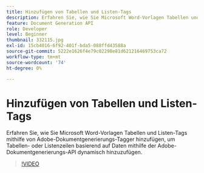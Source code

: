 ```yaml
---
title: Hinzufügen von Tabellen und Listen-Tags
description: Erfahren Sie, wie Sie Microsoft Word-Vorlagen Tabellen und Listen-Tags mithilfe von Adobe-Dokumentgenerierungs-Tagger hinzufügen, um Tabellen- oder Listenzeilen basierend auf Daten mithilfe der Adobe-Dokumentgenerierungs-API dynamisch hinzuzufügen.
feature: Document Generation API
role: Developer
level: Beginner
thumbnail: 332115.jpg
exl-id: 15cb4016-6f92-401f-bda5-088ffd43588a
source-git-commit: 5222e1626f4e79c02298e81d621216469753ca72
workflow-type: tm+mt
source-wordcount: '74'
ht-degree: 0%

---
```


# Hinzufügen von Tabellen und Listen-Tags

Erfahren Sie, wie Sie Microsoft Word-Vorlagen Tabellen und Listen-Tags mithilfe von Adobe-Dokumentgenerierungs-Tagger hinzufügen, um Tabellen- oder Listenzeilen basierend auf Daten mithilfe der Adobe-Dokumentgenerierungs-API dynamisch hinzuzufügen.

>[!VIDEO](https://video.tv.adobe.com/v/332115?hidetitle=true)
